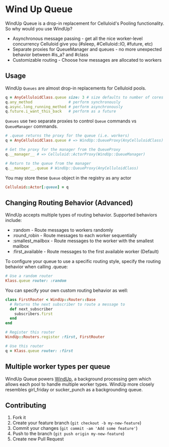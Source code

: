 Wind Up Queue
=============
WindUp Queue is a drop-in replacement for Celluloid's Pooling functionality.
So why would you use WindUp?

* Asynchronous message passing - get all the nice worker-level concurrency
  Celluloid give you (#sleep, #Celluloid::IO, #future, etc)
* Separate proxies for QueueManager and queues - no more unexpected behavior
  between #is_a? and #class
* Customizable routing - Choose how messages are allocated to workers

Usage
-----

WindUp `Queues` are almost drop-in replacements for Celluloid pools.

```ruby
q = AnyCelluloidClass.queue size: 3 # size defaults to number of cores
q.any_method                # perform synchronously
q.async.long_running_method # perform asynchronously
q.future.i_want_this_back   # perform as a future
```

`Queues` use two separate proxies to control `Queue` commands vs
`QueueManager` commands.
```ruby
# .queue returns the proxy for the queue (i.e. workers)
q = AnyCelluloidClass.queue # => WindUp::QueueProxy(AnyCelluloidClass)

# Get the proxy for the manager from the QueueProxy
q.__manager__ # => Celluloid::ActorProxy(WindUp::QueueManager)

# Return to the queue from the manager
q.__manager__.queue # WindUp::QueueProxy(AnyCelluloidClass)
```

You may store these `Queue` object in the registry as any actor
```ruby
Celluloid::Actor[:queue] = q
```

Changing Routing Behavior (Advanced)
------------------------------------

WindUp accepts multiple types of routing behavior. Supported behaviors include:

  * :random - Route messages to workers randomly
  * :round_robin - Route messages to each worker sequentially
  * :smallest_mailbox - Route messages to the worker with the smallest mailbox
  * :first_available - Route messages to the first available worker (Default)

To configure your queue to use a specific routing style, specify the routing
behavior when calling .queue:

```ruby
# Use a random router
Klass.queue router: :random
```

You can specify your own custom routing behavior as well:
```ruby
class FirstRouter < WindUp::Router::Base
  # Returns the next subscriber to route a message to
  def next_subscriber
    subscribers.first
  end
end

# Register this router
WindUp::Routers.register :first, FirstRouter

# Use this router
q = Klass.queue router: :first

```

Multiple worker types per queue
-------------------------------

WindUp Queue powers [WindUp](https://www.github.com/ryanlchan/wind_up), a
background processing gem which allows each pool to handle multiple worker
types. WindUp more closely resembles girl_friday or sucker_punch as a
backgrounding queue.

## Contributing

1. Fork it
2. Create your feature branch (`git checkout -b my-new-feature`)
3. Commit your changes (`git commit -am 'Add some feature'`)
4. Push to the branch (`git push origin my-new-feature`)
5. Create new Pull Request
